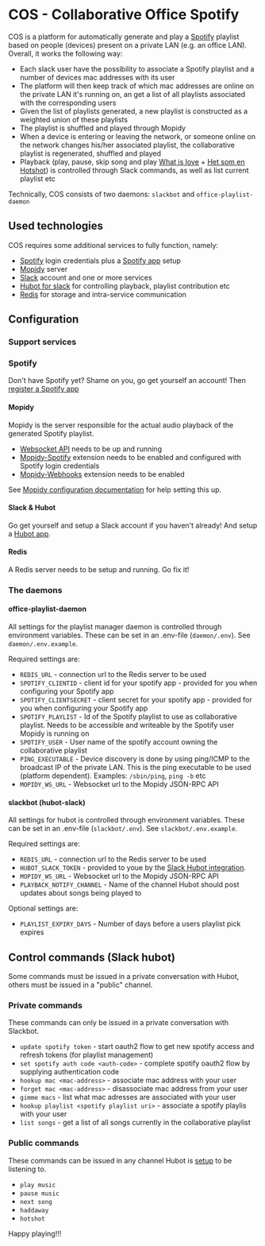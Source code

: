 # COS - Collaborative Office Spotify

COS is a platform for automatically generate and play a [Spotify](https://www.spotify.com/) playlist based on people (devices) present on a private LAN (e.g. an office LAN).
Overall, it works the following way:

* Each slack user have the possibility to associate a Spotify playlist and a number of devices mac addresses with its user
* The platform will then keep track of which mac addresses are online on the private LAN it's running on, an get a list of all playlists associated with the corresponding users
* Given the list of playlists generated, a new playlist is constructed as a weighted union of these playlists
* The playlist is shuffled and played through Mopidy
* When a device is entering or leaving the network, or someone online on the network changes his/her associated playlist, the collaborative playlist is regenerated, shuffled and played
* Playback (play, pause, skip song and play [What is love](https://open.spotify.com/track/2IHaGyfxNoFPLJnaEg4GTs) + [Het som en Hotshot](https://open.spotify.com/track/2eTH6zBD3ZP4NG9IU9cltV)) is controlled through Slack commands, as well as list current playlist etc

Technically, COS consists of two daemons: `slackbot` and `office-playlist-daemon`

## Used technologies

COS requires some additional services to fully function, namely:

* [Spotify](https://www.spotify.com/) login credentials plus a [Spotify app](https://developer.spotify.com/my-applications/#!/) setup
* [Mopidy](https://www.mopidy.com/) server
* [Slack](https://slack.com/) account and one or more services
* [Hubot for slack](https://github.com/slackhq/hubot-slack) for controlling playback, playlist contribution etc
* [Redis](http://redis.io/) for storage and intra-service communication

## Configuration

### Support services

### Spotify

Don't have Spotify yet? Shame on you, go get yourself an account! Then [register a Spotify app](https://developer.spotify.com/my-applications/#!/)

#### Mopidy

Mopidy is the server responsible for the actual audio playback of the generated Spotify playlist.

* [Websocket API](https://docs.mopidy.com/en/latest/api/http/#websocket-api) needs to be up and running
* [Mopidy-Spotify](https://github.com/mopidy/mopidy-spotify) extension needs to be enabled and configured with Spotify login credentials
* [Mopidy-Webhooks](https://github.com/paddycarey/mopidy-webhooks) extension needs to be enabled

See [Mopidy configuration documentation](https://docs.mopidy.com/en/latest/config/) for help setting this up.

#### Slack & Hubot

Go get yourself and setup a Slack account if you haven't already! And setup a [Hubot app](https://slack.com/apps/A0F7XDU93-hubot).


#### Redis

A Redis server needs to be setup and running. Go fix it!

### The daemons

#### office-playlist-daemon

All settings for the playlist manager daemon is controlled through environment variables. These can be set in an .env-file (`daemon/.env`). See `daemon/.env.example`.

Required settings are:

* `REDIS_URL` - connection url to the Redis server to be used
* `SPOTIFY_CLIENTID` - client id for your spotify app - provided for you when configuring your Spotify app
* `SPOTIFY_CLIENTSECRET` - client secret for your spotify app - provided for you when configuring your Spotify app
* `SPOTIFY_PLAYLIST` - Id of the Spotify playlist to use as collaborative playlist. Needs to be accessible and writeable by the Spotify user Mopidy is running on
* `SPOTIFY_USER` - User name of the spotify account owning the collaborative playlist
* `PING_EXECUTABLE` - Device discovery is done by using ping/ICMP to the broadcast IP of the private LAN. This is the ping executable to be used (platform dependent). Examples: `/sbin/ping`, `ping -b` etc
* `MOPIDY_WS_URL` - Websocket url to the Mopidy JSON-RPC API

#### slackbot (hubot-slack)

All settings for hubot is controlled through environment variables. These can be set in an .env-file (`slackbot/.env`). See `slackbot/.env.example`.

Required settings are:

* `REDIS_URL` - connection url to the Redis server to be used
* `HUBOT_SLACK_TOKEN` - provided to youe by the [Slack Hubot integration](https://slack.com/apps/A0F7XDU93-hubot).
* `MOPIDY_WS_URL` - Websocket url to the Mopidy JSON-RPC API
* `PLAYBACK_NOTIFY_CHANNEL` - Name of the channel Hubot should post updates about songs being played to

Optional settings are:
* `PLAYLIST_EXPIRY_DAYS` - Number of days before a users playlist pick expires

## Control commands (Slack hubot)

Some commands must be issued in a private conversation with Hubot, others must be issued in a "public" channel.

### Private commands

These commands can only be issued in a private conversation with Slackbot.

* `update spotify token` - start oauth2 flow to get new spotify access and refresh tokens (for playlist management)
* `set spotify auth code <auth-code>` - complete spotify oauth2 flow by supplying authentication code
* `hookup mac <mac-address>` - associate mac address with your user
* `forget mac <mac-address>` - disassociate mac address from your user
* `gimme macs` - list what mac adresses are associated with your user
* `hookup playlist <spotify playlist uri>` - associate a spotify playlis with your user
* `list songs` - get a list of all songs currently in the collaborative playlist

### Public commands

These commands can be issued in any channel Hubot is [setup](https://slack.com/apps/A0F7XDU93-hubot) to be listening to.

* `play music`
* `pause music`
* `next song`
* `haddaway`
* `hotshot`


Happy playing!!!
